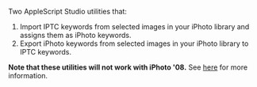 Two AppleScript Studio utilities that:

  1. Import IPTC keywords from selected images in your iPhoto library and assigns them as iPhoto keywords.
  1. Export iPhoto keywords from selected images in your iPhoto library to IPTC keywords.

**Note that these utilities will not work with iPhoto '08.** See [here](http://wadofstuff.blogspot.com/2007/08/iphoto-keyword-utilities-and-iphoto-08.html) for more information.










